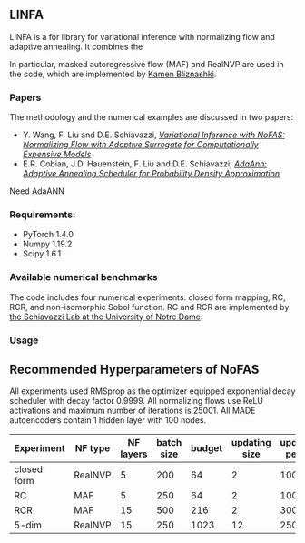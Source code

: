 ## LINFA

LINFA is a for library for variational inference with normalizing flow and adaptive annealing. It combines the 

In particular, masked autoregressive flow (MAF) and RealNVP are used in the code, which are 
implemented by [Kamen Bliznashki](https://github.com/kamenbliznashki/normalizing_flows). 


### Papers
The methodology and the numerical examples are discussed in two papers: 
- Y. Wang, F. Liu and D.E. Schiavazzi, *[Variational Inference with NoFAS: Normalizing Flow with Adaptive Surrogate for Computationally Expensive Models](https://www.sciencedirect.com/science/article/abs/pii/S0021999122005162)*
- E.R. Cobian, J.D. Hauenstein, F. Liu and D.E. Schiavazzi, *[AdaAnn: Adaptive Annealing Scheduler for Probability Density Approximation](https://www.dl.begellhouse.com/journals/52034eb04b657aea,796f39cb1acf1296,6f85fe1149ff41d9.html?sgstd=1)*

Need AdaANN

### Requirements:
* PyTorch 1.4.0
* Numpy 1.19.2
* Scipy 1.6.1

### Available numerical benchmarks

The code includes four numerical experiments: closed form mapping, RC, RCR, and non-isomorphic Sobol function.
RC and RCR are implemented by [the Schiavazzi Lab at the University of Notre Dame](https://github.com/desResLab/supplMatHarrod20).


### Usage



## Recommended Hyperparameters of NoFAS
All experiments used RMSprop as the optimizer equipped exponential decay scheduler with decay factor 0.9999. All normalizing flows use ReLU activations and 
maximum number of iterations is 25001. All MADE autoencoders contain 1 hidden layer with 100 nodes.

| Experiment  | NF type | NF layers | batch size | budget | updating size | updating period | learning rate |
| ----------- | ------- |-----------| ---------- | ------ | ------------- | --------------- | ------------- |
| closed form | RealNVP | 5         | 200        | 64     | 2             | 1000            | 0.002         |
| RC          | MAF     | 5         | 250        | 64     | 2             | 1000            | 0.003         |
| RCR         | MAF     | 15        | 500        | 216    | 2             | 300             | 0.003         |
| 5-dim       | RealNVP | 15        | 250        | 1023   | 12            | 250             | 0.0005        |

